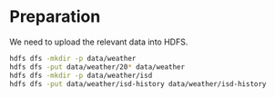 # Preparation

We need to upload the relevant data into HDFS.

```bash
hdfs dfs -mkdir -p data/weather
hdfs dfs -put data/weather/20* data/weather
hdfs dfs -mkdir -p data/weather/isd
hdfs dfs -put data/weather/isd-history data/weather/isd-history
```

